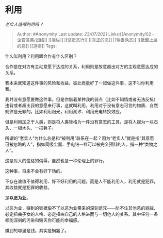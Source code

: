# 利用
*老实人值得利用吗？*

> Author: #Anonymity
> Last update: *23/07/2021*
> Links:[[Anonymity/02 - 企管答集/团结]] [[操纵]] [[谴责恶行]] [[真正的恶]] [[孰善孰恶]] [[抵御上层的恶]] [[道德]]
> Tags:

什么叫利用？利用跟合作有什么区别？

合作是在对方有主动意愿下达成的关系，利用则是故意超出对方的主观意愿达成的关系。

我本来就知道这件事的风险和收益，彼此商量好了一起做这件事，这不叫你利用我。

我并没有意愿要做这件事，但是你借着某种我的弱点（比如不知情或者无法反抗）违背或者超出我的意愿来行事，这就叫利用。利用对于没有意志可言的物质、自然规律是无罪的。比如利用阳光，利用潮汐、利用光电转换效应。

但是利用加之于人类，则是将人类降格为一件没有意志的工具，是将人视为一块石头、一根木头、一把锤子。

所谓的“老实人”为什么总是和“被利用”联系在一起？因为“老实人”就是指“其意愿可被忽略的人”，指如同吸尘器、手电钻一样可以被完全预料的人，指一种“类物之人”。

这是对人的位格的侮辱，自然也是一种伦理上的罪行。

这种事，将来不会有好下场的。

不存在谁值不值得利用、好不好利用的问题，而是人不能利用人，利用就是犯罪，其收益就是犯罪的收益。

是**以恶为业**。

以恶为业，赚到的钱抵偿不了以恶为业带来的深刻诅咒——防不住其他恶的觊觎、必定扭曲子女的人格、必定扭曲自己的人格进而与一切他人的关系。其中任何一条都能深刻的污染和毁灭你可能的幸福感。

赚到的哪里是钱，其实是祸罢了。
